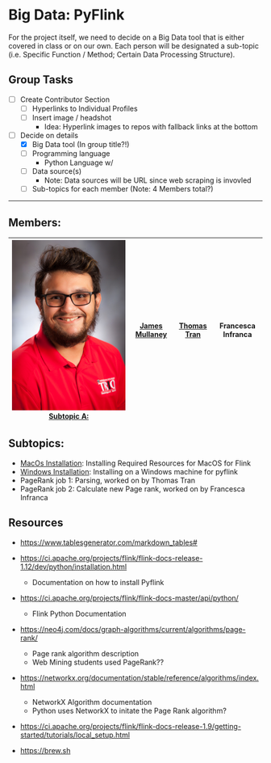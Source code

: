 # Big Data: PyFlink  
For the project itself, we need to decide on a Big Data tool that is either covered in class or on our own. Each person will be designated a sub-topic (i.e. Specific Function / Method; Certain Data Processing Structure).

## Group Tasks

- [ ] Create Contributor Section
    - [ ] Hyperlinks to Individual Profiles
    - [ ] Insert image / headshot
        - Idea: Hyperlink images to repos with fallback links at the bottom
- [ ] Decide on details
    - [X] Big Data tool (In group title?!)
    - [ ] Programming language
        - Python Language w/ 
    - [ ] Data source(s) 
        - Note: Data sources will be URL since web scraping is invovled
    - [ ] Sub-topics for each member (Note: 4 Members total?)

----

## Members:

| <a href="https://github.com/matteoantunez"> ![Matteo Portrait](imgs\IMG_1091.JPG) </a> [Subtopic A:](404)  | [James Mullaney](https://github.com/JamesRMullaney)   | [Thomas Tran](https://github.com/thomastran7)  | Francesca Infranca |
|:---:|:---:|:---:|:---:| 

## Subtopics:

- [MacOs Installation](./tutorialFiles/job3/installingHomebrewAndFlink.md): Installing Required Resources for MacOS for Flink
- [Windows Installation](./tutorialFiles/job1/InstallingPyflink.md): Installing on a Windows machine for pyflink 
- PageRank job 1: Parsing, worked on by Thomas Tran
- PageRank job 2: Calculate new Page rank, worked on by Francesca Infranca

## Resources
* https://www.tablesgenerator.com/markdown_tables#
* https://ci.apache.org/projects/flink/flink-docs-release-1.12/dev/python/installation.html
    * Documentation on how to install Pyflink
* https://ci.apache.org/projects/flink/flink-docs-master/api/python/
    * Flink Python Documentation
* https://neo4j.com/docs/graph-algorithms/current/algorithms/page-rank/
    * Page rank algorithm description
    * Web Mining students used PageRank??
* https://networkx.org/documentation/stable/reference/algorithms/index.html
    * NetworkX Algorithm documentation
    * Python uses NetworkX to initate the Page Rank algorithm?

* https://ci.apache.org/projects/flink/flink-docs-release-1.9/getting-started/tutorials/local_setup.html
* https://brew.sh

